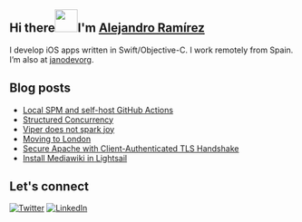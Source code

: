 ## Hi there<img src="https://media.giphy.com/media/gM5qFksULw54NMWyry/giphy.gif" width="40px" height="40px">I'm [Alejandro Ramírez](https://jano.dev/)
I develop iOS apps written in Swift/Objective-C. I work remotely from Spain. 
<br/>I’m also at [janodevorg](https://github.com/janodevorg).

## Blog posts
<!-- BLOG-POST-LIST:START -->
- [Local SPM and self-host GitHub Actions](https://jano.dev/programming/2022/04/16/local-spm-ga.html)
- [Structured Concurrency](https://jano.dev/programming/2021/10/28/structured-concurrency.html)
- [Viper does not spark joy](https://jano.dev/programming/2019/07/19/should-i-use-viper.html)
- [Moving to London](https://jano.dev/london/2018/11/06/moving-to-london.html)
- [Secure Apache with Client-Authenticated TLS Handshake](https://jano.dev/apache/ssl/2018/10/05/client-certification-authorization.html)
- [Install Mediawiki in Lightsail](https://jano.dev/lightsail/mediawiki/2018/10/04/install-mediawiki-in-lightsail.html)
<!-- BLOG-POST-LIST:END -->

## Let's connect
[![Twitter](https://img.shields.io/badge/twitter-blue.svg?&style=for-the-badge&logo=twitter&logoColor=white)](http://twitter.com/j4n0)
[![LinkedIn](https://img.shields.io/badge/linkedin-%230077B5.svg?&style=for-the-badge&logo=linkedin&logoColor=white)](https://www.linkedin.com/in/alraal/)
